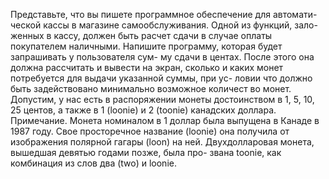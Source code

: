 Представьте, что вы пишете программное обеспечение для автомати-
ческой кассы в магазине самообслуживания. Одной из функций, зало-
женных в кассу, должен быть расчет сдачи в случае оплаты покупателем
наличными.
Напишите программу, которая будет запрашивать у пользователя сум-
му сдачи в центах. После этого она должна рассчитать и вывести на экран,
сколько и каких монет потребуется для выдачи указанной суммы, при ус-
ловии что должно быть задействовано минимально возможное количест­
во монет. Допустим, у нас есть в распоряжении монеты достоинством в 1,
5, 10, 25 центов, а также в 1 (loonie) и 2 (toonie) канадских доллара.
Примечание. Монета номиналом в 1 доллар была выпущена в Канаде в 1987 году.
Свое просторечное название (loonie) она получила от изображения полярной гагары
(loon) на ней. Двухдолларовая монета, вышедшая девятью годами позже, была про-
звана toonie, как комбинация из слов два (two) и loonie.